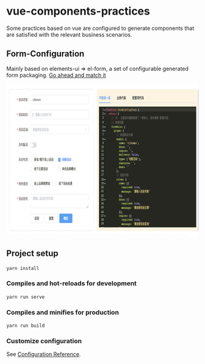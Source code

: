 # vue-components-practices

Some practices based on vue are configured to generate components that are satisfied with the relevant business scenarios.

## Form-Configuration

Mainly based on elements-ui => el-form, a set of configurable generated form packaging. [Go ahead and match it](https://cllemon.github.io/vue-components-practices/)

<img src="https://github.com/cllemon/vue-components-practices/blob/master/src/assets/images/form.jpg" width="600" height= "400" />


## Project setup

```
yarn install
```

### Compiles and hot-reloads for development

```
yarn run serve
```

### Compiles and minifies for production

```
yarn run build
```

### Customize configuration

See [Configuration Reference](https://cli.vuejs.org/config/).
